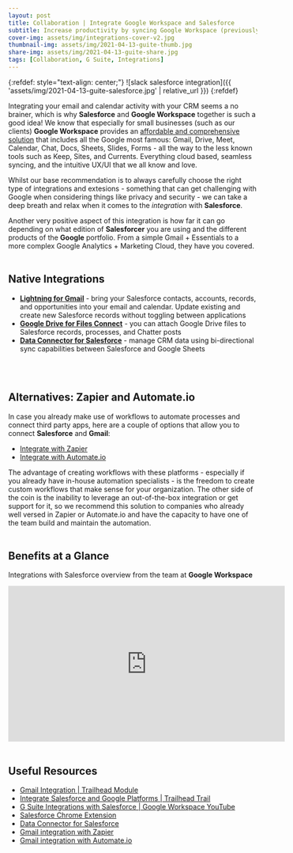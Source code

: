 ```yaml
---
layout: post
title: Collaboration | Integrate Google Workspace and Salesforce
subtitle: Increase productivity by syncing Google Workspace (previously G Suite) with Salesforce Essentials 
cover-img: assets/img/integrations-cover-v2.jpg
thumbnail-img: assets/img/2021-04-13-guite-thumb.jpg
share-img: assets/img/2021-04-13-guite-share.jpg
tags: [Collaboration, G Suite, Integrations]
---
```


{:refdef: style="text-align: center;"}
![slack salesforce integration]({{ 'assets/img/2021-04-13-guite-salesforce.jpg' | relative_url }})
{:refdef}

Integrating your email and calendar activity with your CRM seems a no brainer, which is why **Salesforce** and **Google Workspace** together is such a good idea!
We know that especially for small businesses (such as our clients) **Google Workspace** provides an [affordable and comprehensive solution](https://workspace.google.com/intl/en_nz/pricing.html) that includes all the Google most famous: Gmail, Drive, Meet, Calendar, Chat, Docs, Sheets, Slides, Forms - all the way to the less known tools such as Keep, Sites, and Currents.
Everything cloud based, seamless syncing, and the intuitive UX/UI that we all know and love.

Whilst our base recommendation is to always carefully choose the right type of integrations and extesions - something that can get challenging with Google when considering things like privacy and security - we can take a deep breath and relax when it comes to the *integration* with **Salesforce**.

Another very positive aspect of this integration is how far it can go depending on what edition of **Salesforcer** you are using and the different products of the **Google** portfolio. From a simple Gmail + Essentials to a more complex Google Analytics + Marketing Cloud, they have you covered.
<br/>
<br/>

## Native Integrations
* [**Lightning for Gmail**](https://trailhead.salesforce.com/en/content/learn/modules/gmail_integration) - bring your Salesforce contacts, accounts, records, and opportunities into your email and calendar. Update existing and create new Salesforce records without toggling between applications
* [**Google Drive for Files Connect**](https://help.salesforce.com/articleView?id=sf.admin_files_connect_enable.htm&type=5) - you can attach Google Drive files to Salesforce records, processes, and Chatter posts
* [**Data Connector for Salesforce**](https://gsuite.google.com/marketplace/app/data_connector_for_salesforce/857627895310) - manage CRM data using bi-directional sync capabilities between Salesforce and Google Sheets
<br/>
<br/>

## Alternatives: Zapier and Automate.io
In case you already make use of workflows to automate processes and connect third party apps, here are a couple of options that allow you to connect **Salesforce** and **Gmail**:
* [Integrate with Zapier](https://zapier.com/apps/gmail/integrations/salesforce)
* [Integrate with Automate.io](https://automate.io/integration/gmail/salesforce)

The advantage of creating workflows with these platforms - especially if you already have in-house automation specialists - is the freedom to create custom workflows that make sense for your organization. The other side of the coin is the inability to leverage an out-of-the-box integration or get support for it, so we recommend this solution to companies who already well versed in Zapier or Automate.io and have the capacity to have one of the team build and maintain the automation.
<br/>
<br/>

## Benefits at a Glance
Integrations with Salesforce overview from the team at **Google Workspace**
<iframe width="560" height="315" src="https://www.youtube.com/embed/0Ce0bxmjR1o" frameborder="0" allow="accelerometer; autoplay; clipboard-write; encrypted-media; gyroscope; picture-in-picture" allowfullscreen></iframe>
<br/>
<br/>

## Useful Resources
* [Gmail Integration | Trailhead Module](https://trailhead.salesforce.com/en/content/learn/modules/gmail_integration?trail_id=integrate-salesforce-and-google-platforms)
* [Integrate Salesforce and Google Platforms | Trailhead Trail](https://trailhead.salesforce.com/en/content/learn/trails/integrate-salesforce-and-google-platforms)
* [G Suite Integrations with Salesforce | Google Workspace YouTube](https://youtu.be/0Ce0bxmjR1o)
* [Salesforce Chrome Extension](https://chrome.google.com/webstore/detail/salesforce/jjghhkepijgakdammjldcbnjehfkfmha)
* [Data Connector for Salesforce](https://gsuite.google.com/marketplace/app/data_connector_for_salesforce/857627895310)
* [Gmail integration with Zapier](https://zapier.com/apps/gmail/integrations/salesforce)
* [Gmail integration with Automate.io](https://automate.io/integration/gmail/salesforce)
<br/>
<br/>
